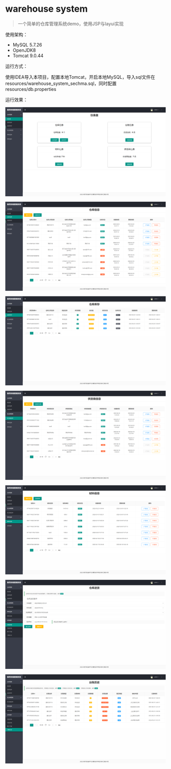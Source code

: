 # warehouse system
> 一个简单的仓库管理系统demo，使用JSP与layui实现

使用架构：
- MySQL 5.7.26
- OpenJDK8
- Tomcat 9.0.44

运行方式：

使用IDEA导入本项目，配置本地Tomcat，开启本地MySQL，导入sql文件在resources/warehouse_system_sechma.sql，同时配置resources/db.properties

运行效果：

!["show1"](imgs/show1.png)

!["show2"](imgs/show2.png)

!["show3"](imgs/show3.png)

!["show4"](imgs/show4.png)

!["show5"](imgs/show5.png)

!["show6"](imgs/show6.png)

!["show7"](imgs/show7.png)
